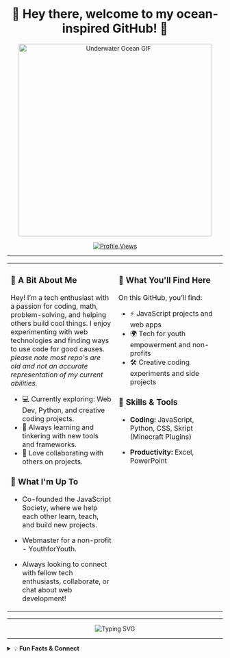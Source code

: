 <h1 align="center">
  🌊 Hey there, welcome to my ocean-inspired GitHub! 🐠
</h1>

<p align="center">
  <img src="https://i.pinimg.com/originals/29/26/04/292604fca42f49a6517090b6f9f5d98d.gif" alt="Underwater Ocean GIF" width="450"/>
</p>

<p align="center">
  <a href="https://github.com/yourusername">
    <img src="https://komarev.com/ghpvc/?username=pengyyy1&style=for-the-badge&color=00bfff&label=VISITS" alt="Profile Views"/>
  </a>
</p>

---

<div align="center">

<table>
  <tr>
    <td width="50%" valign="top">

### 🐚 A Bit About Me

Hey! I’m a tech enthusiast with a passion for coding, math, problem-solving, and helping others build cool things. I enjoy experimenting with web technologies and finding ways to use code for good causes. *please note most repo's are old and not an accurate representation of my current abilities.*

- 💻 Currently exploring: Web Dev, Python, and creative coding projects.
- 🌱 Always learning and tinkering with new tools and frameworks.
- 🤝 Love collaborating with others on projects.

### 🚀 What I'm Up To

- Co-founded the JavaScript Society, where we help each other learn, teach, and build new projects.
- Webmaster for a non-profit - YouthforYouth.
- Always looking to connect with fellow tech enthusiasts, collaborate, or chat about web development!

   </td>
   <td width="50%" valign="top">

### 🌊 What You'll Find Here

On this GitHub, you’ll find:

- ⚡️ JavaScript projects and web apps
- 🌍 Tech for youth empowerment and non-profits
- 🛠️ Creative coding experiments and side projects

### 🔧 Skills & Tools

- **Coding:** JavaScript, Python, CSS, Skript (Minecraft Plugins)
- **Productivity:** Excel, PowerPoint

   </td>
  </tr>
</table>

</div>

---

<p align="center">
  <img src="https://readme-typing-svg.demolab.com/?lines=Thanks+for+diving+in!;Let's+build+something+awesome!;Feel+free+to+connect+below!&font=Fira%20Code&center=true&width=430&height=45&duration=3000&pause=1000&color=00bfff&vCenter=true" alt="Typing SVG"/>
</p>

---

<details>
<summary>💡 <b>Fun Facts & Connect</b></summary>

- Love the outdoors, fishing, snorkelling, and hiking.
- Love eating and cooking!

**Contact Me:**
- 📫 Email: pyujun68@gmail
- 🌐 Personal Site: [pengy1.netlifly.app](https://pengy1.netlify.app/)

</details>
